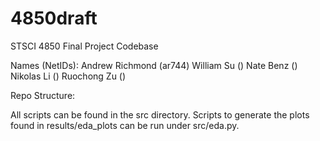 # 4850draft
STSCI 4850 Final Project Codebase

Names (NetIDs):
Andrew Richmond (ar744)
William Su ()
Nate Benz ()
Nikolas Li ()
Ruochong Zu ()

Repo Structure:

All scripts can be found in the src directory. Scripts to generate the plots
found in results/eda_plots can be run under src/eda.py.